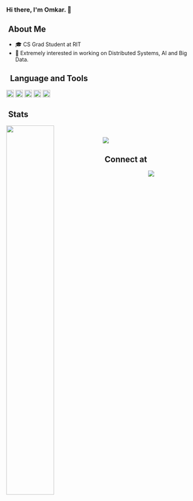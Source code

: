 ### Hi there, I'm Omkar. 👋

## &nbsp;About Me

- 🎓 CS Grad Student at RIT
- 🔭 Extremely interested in working on Distributed Systems, AI and Big Data.

## &nbsp; Language and Tools
<code><img height="20" src="https://raw.githubusercontent.com/okakade05/okakade05/master/assets/python.svg"></code>
<code><img height="20" src="https://raw.githubusercontent.com/okakade05/okakade05/master/assets/java.svg"></code>
<code><img height="20" src="https://raw.githubusercontent.com/okakade05/okakade05/master/assets/mysql.svg"></code>
<code><img height="20" src="https://raw.githubusercontent.com/okakade05/okakade05/master/assets/amazonaws.svg"></code>
<code><img height="20" src="https://raw.githubusercontent.com/okakade05/okakade05/master/assets/docker.svg"></code>

## &nbsp;Stats

<p>&nbsp;<img align="left" src="https://github-readme-stats-eight-theta.vercel.app/api?username=okakade05&show_icons=true&theme=dark&include_all_commits=true&count_private=true" width="50%"/></p>
<p><img align="center" src="https://github-readme-stats-eight-theta.vercel.app/api/top-langs/?username=okakade05&layout=compact&theme=dark" /></p>

## &nbsp;Connect at
<p align="center">&nbsp;
<a href="https://www.linkedin.com/in/omkarkakade/"><img src="https://img.shields.io/badge/-Omkar%20Kakade-0077B5?style=flat-square&logo=Linkedin&logoColor=white"/></a>
</p>
